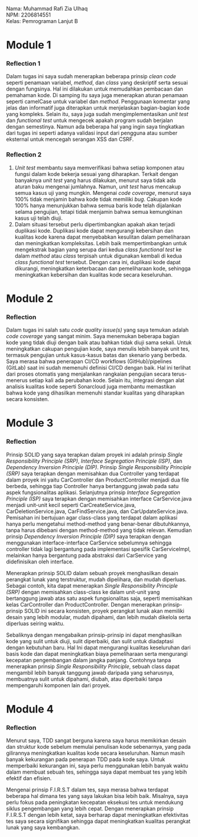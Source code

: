 Nama: Muhammad Rafi Zia Ulhaq<br>
NPM: 2206814551<br>
Kelas: Pemrograman Lanjut B<br>

# Module 1

### Reflection 1
Dalam tugas ini saya sudah menerapkan beberapa prinsip *clean code* seperti penamaan variabel, *method*, dan *class* yang deskriptif serta sesuai dengan fungsinya. Hal ini dilakukan untuk memudahkan pembacaan dan pemahaman kode. Di samping itu saya juga menerapkan aturan penamaan seperti camelCase untuk variabel dan *method*. Penggunaan komentar yang jelas dan informatif juga diterapkan untuk menjelaskan bagian-bagian kode yang kompleks. Selain itu, saya juga sudah mengimplementasikan *unit test* dan *functional test* untuk mengecek apakah program sudah berjalan dengan semestinya. Namun ada beberapa hal yang ingin saya tingkatkan dari tugas ini seperti adanya validasi input dari pengguna atau sumber eksternal untuk mencegah serangan XSS dan CSRF.
### Reflection 2
1. *Unit test* membantu saya memverifikasi bahwa setiap komponen atau fungsi dalam kode bekerja sesuai yang diharapkan. Terkait dengan banyaknya *unit test* yang harus dilakukan, menurut saya tidak ada aturan baku mengenai jumlahnya. Namun, *unit test* harus mencakup semua kasus uji yang mungkin. Mengenai *code coverage*, menurut saya 100% tidak menjamin bahwa kode tidak memiliki *bug*. Cakupan kode 100% hanya menunjukkan bahwa semua baris kode telah dijalankan selama pengujian, tetapi tidak menjamin bahwa semua kemungkinan kasus uji telah diuji.
2. Dalam situasi tersebut perlu dipertimbangkan apakah akan terjadi duplikasi kode. Duplikasi kode dapat mengurangi kebersihan dan kualitas kode karena dapat menyebabkan kesulitan dalam pemeliharaan dan meningkatkan kompleksitas. Lebih baik mempertimbangkan untuk mengekstrak bagian yang serupa dari kedua *class functional test* ke dalam *method* atau *class* terpisah untuk digunakan kembali di kedua *class functional test* tersebut. Dengan cara ini, duplikasi kode dapat dikurangi, meningkatkan keterbacaan dan pemeliharaan kode, sehingga meningkatkan kebersihan dan kualitas kode secara keseluruhan.

# Module 2

### Reflection
Dalam tugas ini salah satu *code quality issue(s)* yang saya temukan adalah *code coverage* yang sangat minim. Saya menemukan beberapa bagian kode yang tidak diuji dengan baik atau bahkan tidak diuji sama sekali. Untuk meningkatkan cakupan pengujian kode, saya menulis lebih banyak unit tes, termasuk pengujian untuk kasus-kasus batas dan skenario yang berbeda.
Saya merasa bahwa penerapan CI/CD workflows (GitHub)/pipelines (GitLab) saat ini sudah memenuhi definisi CI/CD dengan baik. Hal ini terlihat dari proses otomatis yang menjalankan rangkaian pengujian secara terus-menerus setiap kali ada perubahan kode. Selain itu, integrasi dengan alat analisis kualitas kode seperti Sonarcloud juga membantu memastikan bahwa kode yang dihasilkan memenuhi standar kualitas yang diharapkan secara konsisten.

# Module 3

### Reflection
Prinsip SOLID yang saya terapkan dalam proyek ini adalah prinsip _Single Responsibility Principle (SRP)_, _Interface Segregation Principle (ISP)_, dan _Dependency Inversion Principle (DIP)_. Prinsip _Single Responsibility Principle (SRP)_ saya terapkan dengan memisahkan dua Controller yang terdapat dalam proyek ini yaitu CarController dan ProductController menjadi dua file berbeda, sehingga tiap Controller hanya bertanggung jawab pada satu aspek fungsionalitas aplikasi. Selanjutnya prinsip _Interface Segregation Principle (ISP)_ saya terapkan dengan memisahkan interface CarService.java menjadi unit-unit kecil seperti CarCreateService.java, CarDeletionService.java, CarFindService.java, dan CarUpdateService.java. Pemisahan ini bertujuan agar class-class yang terdapat dalam aplikasi hanya perlu mengetahui method-method yang benar-benar dibutuhkannya, tanpa harus dibebani dengan method-method yang tidak relevan. Kemudian prinsip _Dependency Inversion Principle (DIP)_ saya terapkan dengan menggunakan interface-interface CarService sebelumnya sehingga controller tidak lagi bergantung pada implementasi spesifik CarServiceImpl, melainkan hanya bergantung pada abstraksi dari CarService yang didefinisikan oleh interface.<br>

Menerapkan prinsip SOLID dalam sebuah proyek menghasilkan desain perangkat lunak yang terstruktur, mudah dipelihara, dan mudah diperluas. Sebagai contoh, kita dapat menerapkan _Single Responsibility Principle (SRP)_ dengan memisahkan class-class ke dalam unit-unit yang bertanggung jawab atas satu aspek fungsionalitas saja, seperti memisahkan kelas CarController dan ProductController. Dengan menerapkan prinsip-prinsip SOLID ini secara konsisten, proyek perangkat lunak akan memiliki desain yang lebih modular, mudah dipahami, dan lebih mudah dikelola serta diperluas seiring waktu.<br>

Sebaliknya dengan mengabaikan prinsip-prinsip ini dapat menghasilkan kode yang sulit untuk diuji, sulit diperbaiki, dan sulit untuk diadaptasi dengan kebutuhan baru. Hal Ini dapat mengurangi kualitas keseluruhan dari basis kode dan dapat meningkatkan biaya pemeliharaan serta mengurangi kecepatan pengembangan dalam jangka panjang. Contohnya tanpa menerapkan prinsip _Single Responsibility Principle_, sebuah class dapat mengambil lebih banyak tanggung jawab daripada yang seharusnya, membuatnya sulit untuk dipahami, diubah, atau diperbaiki tanpa mempengaruhi komponen lain dari proyek.

# Module 4

### Reflection
Menurut saya, TDD sangat berguna karena saya harus memikirkan desain dan struktur kode sebelum memulai penulisan kode sebenarnya, yang pada gilirannya meningkatkan kualitas kode secara keseluruhan. Namun masih banyak kekurangan pada penerapan TDD pada kode saya. Untuk memperbaiki kekurangan ini, saya perlu menggunakan lebih banyak waktu dalam membuat sebuah tes, sehingga saya dapat membuat tes yang lebih efektif dan efisien.

Mengenai prinsip F.I.R.S.T dalam tes, saya merasa bahwa terdapat beberapa hal dimana tes yang saya lakukan bisa lebih baik. Misalnya, saya perlu fokus pada peningkatan kecepatan eksekusi tes untuk mendukung siklus pengembangan yang lebih cepat. Dengan menerapkan prinsip F.I.R.S.T dengan lebih ketat, saya berharap dapat meningkatkan efektivitas tes saya secara signifikan sehingga dapat meningkatkan kualitas perangkat lunak yang saya kembangkan.